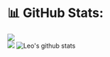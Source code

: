 # 📊 GitHub Stats:
![](https://github-readme-streak-stats.herokuapp.com/?user=JavierMRP&theme=gotham&hide_border=false)<br/>
![](https://github-readme-stats.vercel.app/api/top-langs/?username=JavierMRP&theme=gotham&hide_border=false&include_all_commits=true&count_private=true&layout=compact)
![Leo's github stats](https://github-readme-stats.vercel.app/api?username=JavierMRP&show_icons=true&theme=dracula&hide=stars,issues)

